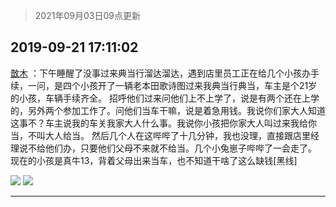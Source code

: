> 2021年09月03日09点更新
<link rel="stylesheet" href="https://cdn.jsdelivr.net/gh/taotie6/sampleJSON@main/css/photo_show.css">


 ## 2019-09-21 17:11:02 

 [㪚木](https://www.coolapk.com/feed/13916324?shareKey=Mjc3MzIxNmY4YmEzNjEzMTc0ZjU~) ：下午睡醒了没事过来典当行溜达溜达，遇到店里员工正在给几个小孩办手续，一问，是四个小孩开了一辆老本田歌诗图过来我典当行典当，车主是个21岁的小孩，车辆手续齐全。
招呼他们过来问他们上不上学了，说是有两个还在上学的，另外两个参加工作了。问他们当车干嘛，说是着急用钱<!--break-->。我说你们家大人知道这事不？车主说我的车关我家大人什么事。我说你小孩把你家大人叫过来我给你当，不叫大人给当。
然后几个人在这哔哔了十几分钟，我也没理，直接跟店里经理说不给他们办，只要他们父母不来就不给当。几个小兔崽子哔哔了一会走了。
现在的小孩是真牛13，背着父母出来当车，也不知道干啥了这么缺钱[黑线] 

<div class="album">
<img class="img-item" src="http://image.coolapk.com/feed/2019/0313/20/1081091_1552481904_3652@120x113.jpg" />
<img class="img-item" src="http://image.coolapk.com/feed/2019/0202/17/1081091_1549098232_6352@300x300.jpg" />
</div>

 ------- 

